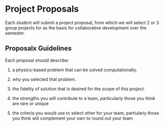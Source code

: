 # Project Proposals

Each student will submit a project proposal, from which we will select 2 or 3
group projects for as the basis for collaborative development over the
semester.

## Proposalx Guidelines

Each proposal should describe:

1. a physics-based problem that can be solved computationally.

1. why you selected that problem.

1. the fidelity of solution that is desired for the scope of this project.

1. the strengths you will contribute to a team, particularly those you think
   are rare or unique

1. the criteria you would use to select other for your team, partiularly those
   you think will complement your own to round out your team

